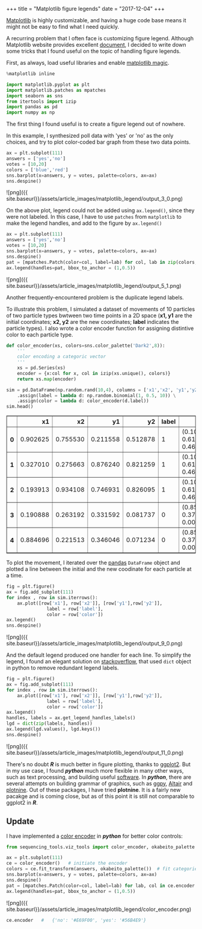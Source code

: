 +++
title = "Matplotlib figure legends"
date = "2017-12-04"
+++

[Matplotlib](https://matplotlib.org/) is highly customizable, and having a huge code base means it might not be easy to find what I need quickly. 

A recurring problem that I often face is customizing figure legend. Although Matplotlib website provides excellent [document](https://matplotlib.org/users/legend_guide.html), I decided to write down some tricks that I found useful on the topic of handling figure legends. 

First, as always, load useful libraries and enable [matplotlib magic](http://ipython.readthedocs.io/en/stable/interactive/magics.html#magic-matplotlib).


```python
%matplotlib inline

import matplotlib.pyplot as plt
import matplotlib.patches as mpatches
import seaborn as sns
from itertools import izip
import pandas as pd
import numpy as np
```

The first thing I found useful is to create a figure legend out of nowhere. 

In this example, I synthesized poll data with 'yes' or 'no' as the only choices, and try to plot color-coded bar graph from these two data points.


```python
ax = plt.subplot(111)
answers = ['yes','no']
votes = [10,20]
colors = ['blue','red']
sns.barplot(x=answers, y = votes, palette=colors, ax=ax)
sns.despine()
```


![png]({{ site.baseurl}}/assets/article_images/matplotlib_legend/output_3_0.png)


On the above plot, legend could not be added using ```ax.legend()```, since they were not labeled. In this case, I have to use ``patches`` from ``matplotlib`` to make the legend handles, and add to the figure by ```ax.legend()``` 


```python
ax = plt.subplot(111)
answers = ['yes','no']
votes = [10,20]
sns.barplot(x=answers, y = votes, palette=colors, ax=ax)
sns.despine()
pat = [mpatches.Patch(color=col, label=lab) for col, lab in zip(colors, answers)]
ax.legend(handles=pat, bbox_to_anchor = (1,0.5))
```



![png]({{ site.baseurl}}/assets/article_images/matplotlib_legend/output_5_1.png)


Another frequently-encountered problem is the duplicate legend labels.

To illustrate this problem, I simulated a dataset of movements of 10 particles of two particle types bwtween two time points in a 2D space (**x1, y1** are the initial coordinates; **x2, y2** are the new coordinates; **label**
indicates the particle types). I also wrote a color encoder function for assigning distintive color to each particle type.


```python
def color_encoder(xs, colors=sns.color_palette('Dark2',8)):
    '''
    color encoding a categoric vector
    '''
    xs = pd.Series(xs)
    encoder = {x:col for x, col in izip(xs.unique(), colors)}
    return xs.map(encoder)

sim = pd.DataFrame(np.random.rand(10,4), columns = ['x1','x2', 'y1','y2']) \
    .assign(label = lambda d: np.random.binomial(1, 0.5, 10)) \
    .assign(color = lambda d: color_encoder(d.label))
sim.head()
```




<div>
<style scoped>
    .dataframe tbody tr th:only-of-type {
        vertical-align: middle;
    }

    .dataframe tbody tr th {
        vertical-align: top;
    }

    .dataframe thead th {
        text-align: right;
    }
</style>
<table border="1" class="dataframe">
  <thead>
    <tr style="text-align: right;">
      <th></th>
      <th>x1</th>
      <th>x2</th>
      <th>y1</th>
      <th>y2</th>
      <th>label</th>
      <th>color</th>
    </tr>
  </thead>
  <tbody>
    <tr>
      <th>0</th>
      <td>0.902625</td>
      <td>0.755530</td>
      <td>0.211558</td>
      <td>0.512878</td>
      <td>1</td>
      <td>(0.105882352941, 0.619607843137, 0.466666666667)</td>
    </tr>
    <tr>
      <th>1</th>
      <td>0.327010</td>
      <td>0.275663</td>
      <td>0.876240</td>
      <td>0.821259</td>
      <td>1</td>
      <td>(0.105882352941, 0.619607843137, 0.466666666667)</td>
    </tr>
    <tr>
      <th>2</th>
      <td>0.193913</td>
      <td>0.934108</td>
      <td>0.746931</td>
      <td>0.826095</td>
      <td>1</td>
      <td>(0.105882352941, 0.619607843137, 0.466666666667)</td>
    </tr>
    <tr>
      <th>3</th>
      <td>0.190888</td>
      <td>0.263192</td>
      <td>0.331592</td>
      <td>0.081737</td>
      <td>0</td>
      <td>(0.850980392157, 0.372549019608, 0.0078431372549)</td>
    </tr>
    <tr>
      <th>4</th>
      <td>0.884696</td>
      <td>0.221513</td>
      <td>0.346046</td>
      <td>0.071234</td>
      <td>0</td>
      <td>(0.850980392157, 0.372549019608, 0.0078431372549)</td>
    </tr>
  </tbody>
</table>
</div>



To plot the movement, I iterated over the [pandas](https://pandas.pydata.org/) ``DataFrame`` object and plotted a line between the initial and the new coodinate for each particle at a time.


```python
fig = plt.figure()
ax = fig.add_subplot(111)
for index , row in sim.iterrows():
    ax.plot([row['x1'], row['x2']], [row['y1'],row['y2']], 
               label = row['label'], 
               color = row['color'])
ax.legend()
sns.despine()
```


![png]({{ site.baseurl}}/assets/article_images/matplotlib_legend/output_9_0.png)


And the default legend produced one handler for each line. To simplify the legend, I found an elegant solution on [stackoverflow](https://stackoverflow.com/questions/13588920/stop-matplotlib-repeating-labels-in-legend), that used ``dict`` object in python to remove redundant legend labels. 


```python
fig = plt.figure()
ax = fig.add_subplot(111)
for index , row in sim.iterrows():
    ax.plot([row['x1'], row['x2']], [row['y1'],row['y2']], 
               label = row['label'], 
               color = row['color'])
ax.legend()
handles, labels = ax.get_legend_handles_labels()  
lgd = dict(zip(labels, handles))
ax.legend(lgd.values(), lgd.keys())
sns.despine()
```


![png]({{ site.baseurl}}/assets/article_images/matplotlib_legend/output_11_0.png)

There's no doubt ***R*** is much better in figure plotting, thanks to [ggplot2](http://ggplot2.org/). But in my use case, I found ***python*** much more flexible in many other ways, such as text processing, and building useful [software](https://wckdouglas.github.io/sequencsing_tools/). In ***python***, there are several attempts on building grammar of graphics, such as [ggpy](https://github.com/yhat/ggpy), [Altair](https://altair-viz.github.io/) and [plotnine](https://plotnine.readthedocs.io/en/stable/). Out of these packages, I have tried **plotnine**. It is a fairly new pacakge and is coming close, but as of this point it is still not comparable to ggplot2 in ***R***.

## Update ##

I have implemented a [color encoder](https://github.com/wckdouglas/sequencing_tools/blob/master/sequencing_tools/viz_tools/__init__.py#L120) in ***python*** for better color controls:

``` python
from sequencing_tools.viz_tools import color_encoder, okabeito_palette

ax = plt.subplot(111)
ce = color_encoder()   # initiate the encoder
colors = ce.fit_transform(answers, okabeito_palette())  # fit categories to colors
sns.barplot(x=answers, y = votes, palette=colors, ax=ax)
sns.despine()
pat = [mpatches.Patch(color=col, label=lab) for lab, col in ce.encoder.items()] # ce.encoder is a dictionary of {label:color}
ax.legend(handles=pat, bbox_to_anchor = (1,0.5))
```

![png]({{ site.baseurl}}/assets/article_images/matplotlib_legend/color_encoder.png)

``` python
ce.encoder   #   {'no': '#E69F00', 'yes': '#56B4E9'}
```
